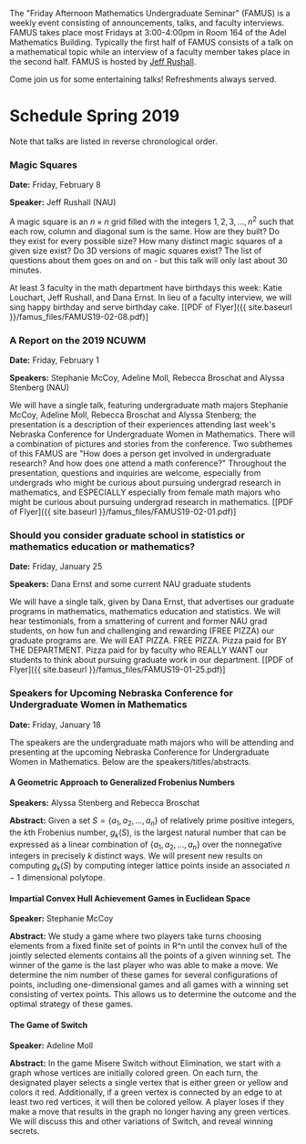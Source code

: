 The "Friday Afternoon Mathematics Undergraduate Seminar" (FAMUS) is a weekly event consisting of announcements, talks, and faculty interviews.  FAMUS takes place most Fridays at 3:00-4:00pm in Room 164 of the Adel Mathematics Building.  Typically the first half of FAMUS consists of a talk on a mathematical topic while an interview of a faculty member takes place in the second half. FAMUS is hosted by [Jeff Rushall](https://nau.edu/cefns/natsci/math/directory-full-time/rushall-jeff/).

Come join us for some entertaining talks!  Refreshments always served.

# Schedule Spring 2019 #

Note that talks are listed in reverse chronological order.

### Magic Squares

**Date:** Friday, February 8

**Speaker:** Jeff Rushall (NAU)

A magic square is an $n\times n$ grid filled with the integers $1, 2, 3,\ldots, n^2$ such that each row, column and diagonal sum is the same.  How are they built?  Do they exist for every possible size?  How many distinct magic squares of a given size exist?  Do 3D versions of magic squares exist?  The list of questions about them goes on and on - but this talk will only last about 30 minutes.  

At least 3 faculty in the math department have birthdays this week: Katie Louchart, Jeff Rushall, and Dana Ernst.  In lieu of a faculty interview, we will sing happy birthday and serve birthday cake.  [[PDF of Flyer]({{ site.baseurl }}/famus_files/FAMUS19-02-08.pdf)] 

### A Report on the 2019 NCUWM

**Date:** Friday, February 1

**Speakers:** Stephanie McCoy, Adeline Moll, Rebecca Broschat and Alyssa Stenberg (NAU)

We will have a single talk, featuring undergraduate math majors Stephanie McCoy, Adeline Moll, Rebecca Broschat and Alyssa Stenberg; the presentation is a description of their experiences attending last week's Nebraska Conference for Undergraduate Women in Mathematics.  There will a combination of pictures and stories from the conference. Two subthemes of this FAMUS are "How does a person get involved in undergraduate research?  And how does one attend a math conference?"  Throughout the presentation, questions and inquiries are welcome, especially from undergrads who might be curious about pursuing undergrad research in mathematics, and ESPECIALLY especially from female math majors who might be curious about pursuing undergrad research in mathematics. [[PDF of Flyer]({{ site.baseurl }}/famus_files/FAMUS19-02-01.pdf)]

### Should you consider graduate school in statistics or mathematics education or mathematics?

**Date:** Friday, January 25

**Speakers:** Dana Ernst and some current NAU graduate students

We will have a single talk, given by Dana Ernst, that advertises our graduate programs in mathematics, mathematics education and statistics.  We will hear testimonials, from a smattering of current and former NAU grad students, on how fun and challenging and rewarding (FREE PIZZA) our graduate programs are. We will EAT PIZZA.  FREE PIZZA.  Pizza paid for BY THE DEPARTMENT.  Pizza paid for by faculty who REALLY WANT our students to think about pursuing graduate work in our department.  [[PDF of Flyer]({{ site.baseurl }}/famus_files/FAMUS19-01-25.pdf)]

### Speakers for Upcoming Nebraska Conference for Undergraduate Women in Mathematics

**Date:** Friday, January 18

The speakers are the undergraduate math majors who will be attending and presenting at the upcoming Nebraska Conference for Undergraduate Women in Mathematics.  Below are the speakers/titles/abstracts.

#### A Geometric Approach to Generalized Frobenius Numbers

**Speakers:** Alyssa Stenberg and Rebecca Broschat

**Abstract:** Given a set $S = \{a_1, a_2, \ldots , a_n\}$ of relatively prime positive integers, the $k$th Frobenius number, $g_k(S)$, is the largest natural number that can be expressed as a linear combination of $\{a_1, a_2, \ldots , a_n\}$ over the nonnegative integers in precisely $k$ distinct ways. We will present new results on computing $g_k(S)$ by computing integer lattice points inside an associated $n − 1$ dimensional polytope.

#### Impartial Convex Hull Achievement Games in Euclidean Space

**Speaker:** Stephanie McCoy

**Abstract:** We study a game where two players take turns choosing elements from a fixed finite set of points in R^n until the convex hull of the jointly selected elements contains all the points of a given winning set.  The winner of the game is the last player who was able to make a move.  We determine the nim number of these games for several configurations of points, including one-dimensional games and all games with a winning set consisting of vertex points.  This allows us to determine the outcome and the optimal strategy of these games.

#### The Game of Switch

**Speaker:** Adeline Moll

**Abstract:** In the game Misere Switch without Elimination, we start with a graph whose vertices are initially colored green.  On each turn, the designated player selects a single vertex that is either green or yellow and colors it red.  Additionally, if a green vertex is connected by an edge to at least two red vertices, it will then be colored yellow.  A player loses if they make a move that results in the graph no longer having any green vertices.  We will discuss this and other variations of Switch, and reveal winning secrets.

<!-- The faculty guest interviewee this week is Shannon Guerrero. [[PDF of Flyer]({{ site.baseurl }}/famus_files/FAMUS18-12-07.pdf)] -->
